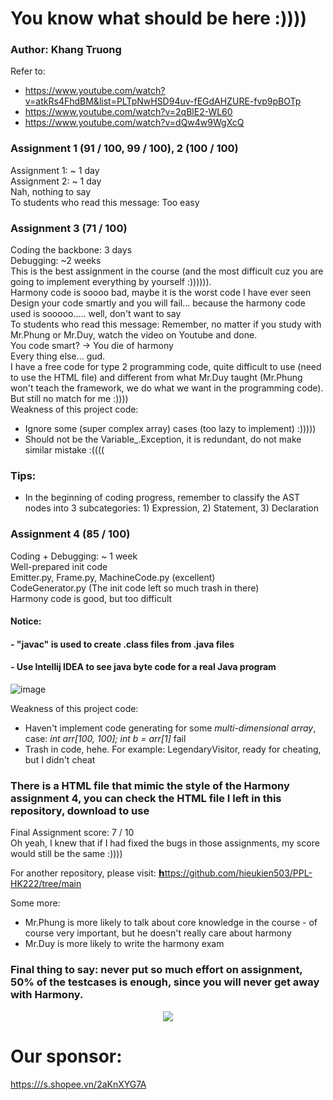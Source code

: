 # You know what should be here :))))
### Author: Khang Truong
Refer to: 
* <https://www.youtube.com/watch?v=atkRs4FhdBM&list=PLTpNwHSD94uv-fEGdAHZURE-fvp9pBOTp>
* <https://www.youtube.com/watch?v=2qBlE2-WL60>
* <https://www.youtube.com/watch?v=dQw4w9WgXcQ>

### Assignment 1 (91 / 100, 99 / 100), 2 (100 / 100)
Assignment 1: ~ 1 day \
Assignment 2: ~ 1 day \
Nah, nothing to say \
To students who read this message: Too easy 

### Assignment 3 (71 / 100)
Coding the backbone: 3 days \
Debugging: ~2 weeks \
This is the best assignment in the course (and the most difficult cuz you are going to implement everything by yourself :)))))). \
Harmony code is soooo bad, maybe it is the worst code I have ever seen \
Design your code smartly and you will fail... because the harmony code used is sooooo..... well, don't want to say \
To students who read this message: Remember, no matter if you study with Mr.Phung or Mr.Duy, watch the video on Youtube and done. \
You code smart? &#8594; You die of harmony \
Every thing else... gud. \
I have a free code for type 2 programming code, quite difficult to use (need to use the HTML file) and different from what Mr.Duy taught (Mr.Phung won't teach the framework, we do what we want in the programming code). \
But still no match for me :)))) \
Weakness of this project code: 
* Ignore some (super complex array) cases (too lazy to implement) :)))))
* Should not be the Variable_.Exception, it is redundant, do not make similar mistake :((((
### Tips:
* In the beginning of coding progress, remember to classify the AST nodes into 3 subcategories: 1) Expression, 2) Statement, 3) Declaration

### Assignment 4 (85 / 100)
Coding + Debugging: ~ 1 week \
Well-prepared init code \
Emitter.py, Frame.py, MachineCode.py (excellent) \
CodeGenerator.py (The init code left so much trash in there) \
Harmony code is good, but too difficult
#### Notice: 
####    - "javac" is used to create .class files from .java files
####    - Use Intellij IDEA to see java byte code for a real Java program
![image](https://github.com/khangtruong2252314/Freedom/assets/121275296/b0e33a90-6fb4-41ec-8aa1-4ae5df6f3b61)

Weakness of this project code: 
* Haven't implement code generating for some *multi-dimensional array*, case: *int arr[100, 100]; int b = arr[1]* fail
* Trash in code, hehe. For example: LegendaryVisitor, ready for cheating, but I didn't cheat 

### There is a HTML file that mimic the style of the Harmony assignment 4, you can check the HTML file I left in this repository, download to use

Final Assignment score: 7 / 10 \
Oh yeah, I knew that if I had fixed the bugs in those assignments, my score would still be the same :)))) 

For another repository, please visit:
<a href="https://www.youtube.com/watch?v=2qBlE2-WL60">&#x1D5F5;ttps://github.com/hieukien503/PPL-HK222/tree/main</a>

Some more:
* Mr.Phung is more likely to talk about core knowledge in the course - of course very important, but he doesn't really care about harmony
* Mr.Duy is more likely to write the harmony exam

### Final thing to say: never put so much effort on assignment, 50% of the testcases is enough, since you will never get away with Harmony.
<p align="center">
<img src="https://github.com/khangtruong2252314/Freedom/assets/121275296/d916601b-a42a-44ba-ab87-a204b6e0a456">
</p>

# Our sponsor: 
<a href="https://www.youtube.com/watch?v=2qBlE2-WL60">https:///s.shopee.vn/2aKnXYG7A</a>

 
